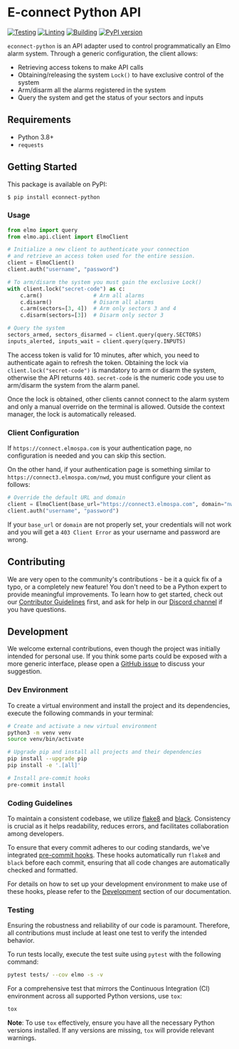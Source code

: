 # E-connect Python API

[![Testing](https://github.com/palazzem/econnect-python/actions/workflows/testing.yaml/badge.svg)](https://github.com/palazzem/econnect-python/actions/workflows/testing.yaml)
[![Linting](https://github.com/palazzem/econnect-python/actions/workflows/linting.yaml/badge.svg)](https://github.com/palazzem/econnect-python/actions/workflows/linting.yaml)
[![Building](https://github.com/palazzem/econnect-python/actions/workflows/building.yaml/badge.svg)](https://github.com/palazzem/econnect-python/actions/workflows/building.yaml)
[![PyPI version](https://badge.fury.io/py/econnect-python.svg)](https://badge.fury.io/py/econnect-python)

`econnect-python` is an API adapter used to control programmatically an Elmo alarm system.
Through a generic configuration, the client allows:

* Retrieving access tokens to make API calls
* Obtaining/releasing the system `Lock()` to have exclusive control of the system
* Arm/disarm all the alarms registered in the system
* Query the system and get the status of your sectors and inputs

## Requirements

* Python 3.8+
* `requests`

## Getting Started

This package is available on PyPI:

```bash
$ pip install econnect-python
```

### Usage

```python
from elmo import query
from elmo.api.client import ElmoClient

# Initialize a new client to authenticate your connection
# and retrieve an access token used for the entire session.
client = ElmoClient()
client.auth("username", "password")

# To arm/disarm the system you must gain the exclusive Lock()
with client.lock("secret-code") as c:
    c.arm()                # Arm all alarms
    c.disarm()             # Disarm all alarms
    c.arm(sectors=[3, 4])  # Arm only sectors 3 and 4
    c.disarm(sectors=[3])  # Disarm only sector 3

# Query the system
sectors_armed, sectors_disarmed = client.query(query.SECTORS)
inputs_alerted, inputs_wait = client.query(query.INPUTS)
```

The access token is valid for 10 minutes, after which, you need to authenticate again to
refresh the token. Obtaining the lock via `client.lock("secret-code")` is mandatory to arm or
disarm the system, otherwise the API returns `403`. `secret-code` is the numeric code you
use to arm/disarm the system from the alarm panel.

Once the lock is obtained, other clients cannot connect to the alarm system and only a
manual override on the terminal is allowed. Outside the context manager, the lock is
automatically released.

### Client Configuration

If `https://connect.elmospa.com` is your authentication page, no configuration is needed
and you can skip this section.

On the other hand, if your authentication page is something similar to
`https://connect3.elmospa.com/nwd`, you must configure your client as follows:

```python
# Override the default URL and domain
client = ElmoClient(base_url="https://connect3.elmospa.com", domain="nwd")
client.auth("username", "password")
```

If your `base_url` or `domain` are not properly set, your credentials will not work
and you will get a `403 Client Error` as your username and password are wrong.

## Contributing

We are very open to the community's contributions - be it a quick fix of a typo, or a completely new feature!
You don't need to be a Python expert to provide meaningful improvements. To learn how to get started, check
out our [Contributor Guidelines](https://github.com/palazzem/econnect-python/blob/main/CONTRIBUTING.md) first,
and ask for help in our [Discord channel](https://discord.gg/NSmAPWw8tE) if you have questions.

## Development

We welcome external contributions, even though the project was initially intended for personal use. If you think some
parts could be exposed with a more generic interface, please open a [GitHub issue](https://github.com/palazzem/econnect-python/issues)
to discuss your suggestion.

### Dev Environment

To create a virtual environment and install the project and its dependencies, execute the following commands in your
terminal:

```bash
# Create and activate a new virtual environment
python3 -m venv venv
source venv/bin/activate

# Upgrade pip and install all projects and their dependencies
pip install --upgrade pip
pip install -e '.[all]'

# Install pre-commit hooks
pre-commit install
```

### Coding Guidelines

To maintain a consistent codebase, we utilize [flake8][1] and [black][2]. Consistency is crucial as it
helps readability, reduces errors, and facilitates collaboration among developers.

To ensure that every commit adheres to our coding standards, we've integrated [pre-commit hooks][3].
These hooks automatically run `flake8` and `black` before each commit, ensuring that all code changes
are automatically checked and formatted.

For details on how to set up your development environment to make use of these hooks, please refer to the
[Development][4] section of our documentation.

[1]: https://pypi.org/project/flake8/
[2]: https://github.com/ambv/black
[3]: https://pre-commit.com/
[4]: https://github.com/palazzem/econnect-python#development

### Testing

Ensuring the robustness and reliability of our code is paramount. Therefore, all contributions must include
at least one test to verify the intended behavior.

To run tests locally, execute the test suite using `pytest` with the following command:
```bash
pytest tests/ --cov elmo -s -v
```

For a comprehensive test that mirrors the Continuous Integration (CI) environment across all supported Python
versions, use `tox`:
```bash
tox
```

**Note**: To use `tox` effectively, ensure you have all the necessary Python versions installed. If any
versions are missing, `tox` will provide relevant warnings.
